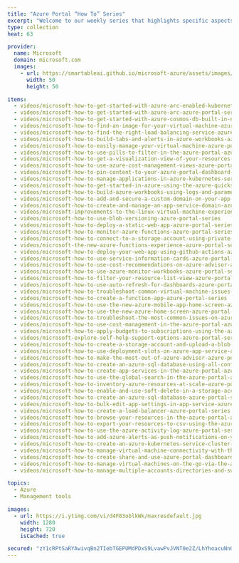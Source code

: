 ```yaml
---
title: "Azure Portal “How To” Series"
excerpt: "Welcome to our weekly series that highlights specific aspects of the Azure portal so you can be more efficient and productive while deploying your cloud workloads from the portal."
type: collection
heat: 63

provider:
  name: Microsoft
  domain: microsoft.com
  images:
    - url: https://smartableai.github.io/microsoft-azure/assets/images/organizations/microsoft.com-50x50.jpg
      width: 50
      height: 50

items:
  - videos/microsoft-how-to-get-started-with-azure-arc-enabled-kubernetes
  - videos/microsoft-how-to-get-started-with-azure-arc-azure-portal-series
  - videos/microsoft-how-to-get-started-with-azure-cosmos-db-built-in-notebooks-azure-portal-series
  - videos/microsoft-how-to-find-an-image-for-your-virtual-machine-azure-portal-series
  - videos/microsoft-how-to-find-the-right-load-balancing-service-azure-portal-series
  - videos/microsoft-how-to-build-tabs-and-alerts-in-azure-workbooks-azure-portal-series
  - videos/microsoft-how-to-easily-manage-your-virtual-machine-azure-portal-series
  - videos/microsoft-how-to-use-pills-to-filter-in-the-azure-portal-azure-portal-series
  - videos/microsoft-how-to-get-a-visualization-view-of-your-resources-azure-portal-series
  - videos/microsoft-how-to-use-azure-cost-management-views-azure-portal-series
  - videos/microsoft-how-to-pin-content-to-your-azure-portal-dashboard-azure-portal-series
  - videos/microsoft-how-to-manage-applications-in-azure-kubernetes-service-azure-portal-series
  - videos/microsoft-how-to-get-started-in-azure-using-the-azure-quickstart-center-azure-portal-series
  - videos/microsoft-how-to-build-azure-workbooks-using-logs-and-parameters-azure-portal-series
  - videos/microsoft-how-to-add-and-secure-a-custom-domain-on-your-app-service-web-app-azure-portal-series
  - videos/microsoft-how-to-create-and-manage-an-app-service-domain-azure-portal-series
  - videos/microsoft-improvements-to-the-linux-virtual-machine-experience-azure-portal-series
  - videos/microsoft-how-to-use-blob-versioning-azure-portal-series
  - videos/microsoft-how-to-deploy-a-static-web-app-azure-portal-series
  - videos/microsoft-how-to-monitor-azure-functions-azure-portal-series
  - videos/microsoft-how-to-connect-to-a-storage-account-using-private-link-azure-portal-series
  - videos/microsoft-the-new-azure-functions-experience-azure-portal-series
  - videos/microsoft-how-to-deploy-your-web-app-using-github-actions-azure-portal-series
  - videos/microsoft-how-to-use-service-information-cards-azure-portal-series
  - videos/microsoft-how-to-use-cost-recommendations-on-azure-advisor-azure-portal-series
  - videos/microsoft-how-to-use-azure-monitor-workbooks-azure-portal-series
  - videos/microsoft-how-to-filter-your-resource-list-view-azure-portal-series
  - videos/microsoft-how-to-use-auto-refresh-for-dashboards-azure-portal-series
  - videos/microsoft-how-to-troubleshoot-common-virtual-machine-issues-azure-portal-series
  - videos/microsoft-how-to-create-a-function-app-azure-portal-series
  - videos/microsoft-how-to-use-the-new-azure-mobile-app-home-screen-azure-portal-series
  - videos/microsoft-how-to-use-the-new-azure-home-screen-azure-portal-series
  - videos/microsoft-how-to-troubleshoot-the-most-common-issues-on-azure-resources-azure-portal-series
  - videos/microsoft-how-to-use-cost-management-in-the-azure-portal-azure-portal-series
  - videos/microsoft-how-to-apply-budgets-to-subscriptions-using-the-azure-portal-azure-portal-series
  - videos/microsoft-explore-self-help-support-options-azure-portal-series
  - videos/microsoft-how-to-create-a-storage-account-and-upload-a-blob-azure-portal-series
  - videos/microsoft-how-to-use-deployment-slots-on-azure-app-service-azure-portal-series
  - videos/microsoft-how-to-make-the-most-out-of-azure-advisor-azure-portal-series
  - videos/microsoft-how-to-create-an-azure-sql-database-using-all-configuration-options-azure-portal-series
  - videos/microsoft-how-to-create-app-services-in-the-azure-portal-azure-portal-series
  - videos/microsoft-how-to-use-the-global-search-in-the-azure-portal-azure-portal-series
  - videos/microsoft-how-to-inventory-azure-resources-at-scale-azure-portal-series
  - videos/microsoft-how-to-enable-and-use-soft-delete-in-a-storage-account-azure-portal-series
  - videos/microsoft-how-to-create-an-azure-sql-database-azure-portal-series
  - videos/microsoft-how-to-bulk-edit-app-settings-in-app-service-azure-portal-series
  - videos/microsoft-how-to-create-a-load-balancer-azure-portal-series
  - videos/microsoft-how-to-browse-your-resources-in-the-azure-portal-azure-portal-series
  - videos/microsoft-how-to-export-your-resources-to-csv-using-the-azure-portal-azure-portal-series
  - videos/microsoft-how-to-use-the-azure-activity-log-azure-portal-series
  - videos/microsoft-how-to-add-azure-alerts-as-push-notifications-on-your-phone-azure-portal-series
  - videos/microsoft-how-to-create-an-azure-kubernetes-service-cluster-in-the-azure-portal-azure-portal-series
  - videos/microsoft-how-to-manage-virtual-machine-connectivity-with-the-azure-portal-azure-portal-series
  - videos/microsoft-how-to-create-share-and-use-azure-portal-dashboards-azure-portal-series
  - videos/microsoft-how-to-manage-virtual-machines-on-the-go-via-the-azure-mobile-app-azure-portal-series
  - videos/microsoft-how-to-manage-multiple-accounts-directories-and-subscriptions-in-azure-azure-portal-series

topics:
  - Azure
  - Management tools

images:
  - url: https://i.ytimg.com/vi/d4F83oblkWk/maxresdefault.jpg
    width: 1280
    height: 720
    isCached: true

secured: "zY1cRPtSaRYAwivqBn2TIebTGEPUMdPDxS9LvawPvJVNT0e2Z/LhYhoacuNnOuW2Z5hMs70fRNiGHaEZ2LSSSHCgceD2QvRTCgZ5gDl/iMbWdyitjbWwxuu79WT3q+/G8GqhK5HvHbaWA0NXN4wsINOtPRBpKrcV+xhK4tck72h1ryIJKbdzAfF0K5q/9tFGvJegWh5kW9P02wnbmjysiOYdUot7Vm71F8LGhlfxmaqxA5cmqQ7ViHFgEvEDUfSwBpBjlNbXaCXv8mvmBu6DtnZ2LfStb/5rwnrXNmLqHwYTXVZBiQpP6qbap757NPVZCUzbe/bHPqWcga7pLz64+FfDYTQCIKGcA8WVeiQBdbY=;EteKzydiqCHUZnc86yW7qA=="
---
```


